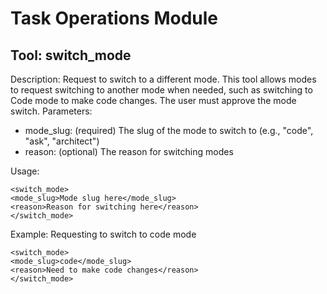 # Task Operations Module

## Tool: switch_mode
Description: Request to switch to a different mode. This tool allows modes to request switching to another mode when needed, such as switching to Code mode to make code changes. The user must approve the mode switch.
Parameters:
- mode_slug: (required) The slug of the mode to switch to (e.g., "code", "ask", "architect")
- reason: (optional) The reason for switching modes

Usage:
```
<switch_mode>
<mode_slug>Mode slug here</mode_slug>
<reason>Reason for switching here</reason>
</switch_mode>
```

Example: Requesting to switch to code mode
```
<switch_mode>
<mode_slug>code</mode_slug>
<reason>Need to make code changes</reason>
</switch_mode>
